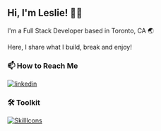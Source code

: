 ## Hi, I'm Leslie! 👋🏾

I'm a Full Stack Developer based in Toronto, CA 🌏 

Here, I share what I build, break and enjoy! 

### 📫 How to Reach Me
[![linkedin](https://img.shields.io/badge/linkedin-0A66C2?style=for-the-badge&logo=linkedin&logoColor=white)](https://www.linkedin.com/in/leslie-alhassan/)

### 🛠 Toolkit
[![SkillIcons](https://skillicons.dev/icons?i=js,ts,html,css,sass,tailwind,react,next,vite,jest,nodejs,express,mysql,git,postman,vscode)](https://skillicons.dev)




  
